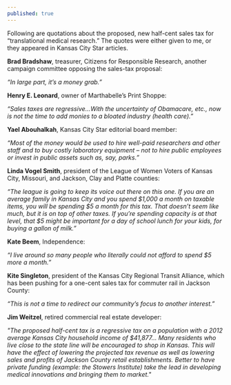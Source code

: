 ```yaml
---
published: true
---
```


Following are quotations about the proposed, new half-cent sales tax for “translational medical research.” The quotes were either given to me, or they appeared in Kansas City Star articles.  

**Brad Bradshaw**, treasurer, Citizens for Responsible Research, another campaign committee opposing the sales-tax proposal: 

_“In large part, it’s a money grab.”_

**Henry E. Leonard**, owner of Marthabelle’s Print Shoppe:

_“Sales taxes are regressive…With the uncertainty of Obamacare, etc., now is not the time to add monies to a bloated industry (health care).”_

**Yael Abouhalkah**, Kansas City Star editorial board member: 

_“Most of the money would be used to hire well-paid researchers and other staff and to buy costly laboratory equipment – not to hire public employees or invest in public assets such as, say, parks.”_

**Linda Vogel Smith**, president of the League of Women Voters of Kansas City, Missouri, and Jackson, Clay and Platte counties:

_“The league is going to keep its voice out there on this one. If you are an average family in Kansas City and you spend $1,000 a month on taxable items, you will be spending $5 a month for this tax. That doesn’t seem like much, but it is on top of other taxes. If you’re spending capacity is at that level, that $5 might be important for a day of school lunch for your kids, for buying a gallon of milk.”_

**Kate Beem**, Independence:

_“I live around so many people who literally could not afford to spend $5 more a month.”_

**Kite Singleton**, president of the Kansas City Regional Transit Alliance, which has been pushing for a one-cent sales tax for commuter rail in Jackson County:

_“This is not a time to redirect our community’s focus to another interest.”_

**Jim Weitzel**, retired commercial real estate developer:

_"The proposed half-cent tax is a regressive tax on a population with a 2012 average Kansas City household income of $41,877… Many residents who live close to the state line will be encouraged to shop in Kansas. This will have the effect of lowering the projected tax revenue as well as lowering sales and profits of Jackson County retail establishments. Better to have private funding (example: the Stowers Institute) take the lead in developing medical innovations and bringing them to market."_